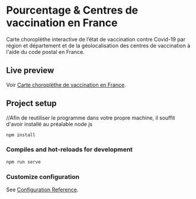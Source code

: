 # Pourcentage & Centres de vaccination en France
Carte choroplèthe interactive de l’état de vaccination contre Covid-19 par région et département et de la géolocalisation des centres de vaccination à l'aide du code postal en France.

## Live preview

Voir  [Carte choroplèthe de vaccination en France](https://vaxmapfrench.herokuapp.com/).


## Project setup
//Afin de reutiliser le programme dans votre propre machine, il souffit d'avoir installé au préalable node js
```
npm install
```

### Compiles and hot-reloads for development

```
npm run serve
```

### Customize configuration

See  [Configuration Reference](https://cli.vuejs.org/config/).

